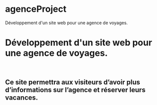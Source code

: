 # agenceProject
Développement d'un site web pour une agence de voyages.
<h1> Développement d'un site web pour une<b> agence de voyages</b>.</h1><br>
<h2>Ce site permettra aux visiteurs d’avoir plus d’informations sur l’agence et
réserver leurs vacances.</h2>
